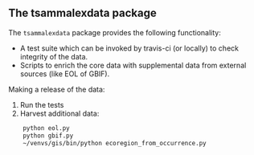 The tsammalexdata package
-------------------------

The ``tsammalexdata`` package provides the following functionality:

- A test suite which can be invoked by travis-ci (or locally) to check integrity of the data.
- Scripts to enrich the core data with supplemental data from external sources (like EOL of GBIF).


Making a release of the data:

1. Run the tests
2. Harvest additional data:
```bash
    python eol.py
    python gbif.py
    ~/venvs/gis/bin/python ecoregion_from_occurrence.py
```
